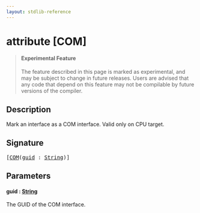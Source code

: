 ```yaml
---
layout: stdlib-reference
---
```


# attribute [COM]

> #### Experimental Feature
> The feature described in this page is marked as experimental, and may be subject to change in future releases.
> Users are advised that any code that depend on this feature may not be compilable by future versions of the compiler.

## Description

Mark an interface as a COM interface. Valid only on CPU target.

## Signature

<pre>
[<a href="com-012.html">COM</a>(<a href="com-012.html#decl-guid" class="code_param">guid</a> : <a href="../types/string-0/index.html" class="code_type">String</a>)]
</pre>

## Parameters

####  <a id="decl-guid"></a>guid  : [String](../types/string-0/index.html)
The GUID of the COM interface.


